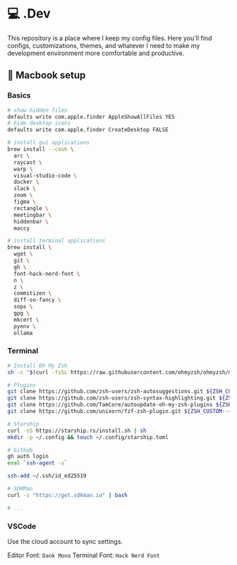# 💻 .Dev

This repository is a place where I keep my config files. Here you'll find configs, customizations, themes, and whatever I need to make my development environment more comfortable and productive.

##   Macbook setup

### Basics

```bash
# show hidden files
defaults write com.apple.finder AppleShowAllFiles YES
# hide desktop icons
defaults write com.apple.finder CreateDesktop FALSE

# install gui applications
brew install --cask \
  arc \
  raycast \
  warp \
  visual-studio-code \
  docker \
  slack \
  zoom \
  figma \
  rectangle \
  meetingbar \
  hiddenbar \
  maccy

# install terminal applications
brew install \
  wget \
  git \
  gh \
  font-hack-nerd-font \
  n \
  z \
  commitizen \
  diff-so-fancy \
  sops \
  gpg \
  mkcert \
  pyenv \
  ollama
```

### Terminal
  
```bash
# Install Oh My Zsh
sh -c "$(curl -fsSL https://raw.githubusercontent.com/ohmyzsh/ohmyzsh/master/tools/install.sh)"

# Plugins
git clone https://github.com/zsh-users/zsh-autosuggestions.git ${ZSH_CUSTOM:-~/.oh-my-zsh/custom}/plugins/zsh-autosuggestions
git clone https://github.com/zsh-users/zsh-syntax-highlighting.git ${ZSH_CUSTOM:-~/.oh-my-zsh/custom}/plugins/zsh-syntax-highlighting
git clone https://github.com/TamCore/autoupdate-oh-my-zsh-plugins ${ZSH_CUSTOM:-~/.oh-my-zsh/custom}/plugins/autoupdate
git clone https://github.com/unixorn/fzf-zsh-plugin.git ${ZSH_CUSTOM:-~/.oh-my-zsh/custom}/plugins/fzf-zsh-plugin

# Starship
curl -sS https://starship.rs/install.sh | sh
mkdir -p ~/.config && touch ~/.config/starship.toml

# Github
gh auth login
eval `ssh-agent -s`

ssh-add ~/.ssh/id_ed25519

# SDKMan
curl -s "https://get.sdkman.io" | bash

# ...
```

### VSCode

Use the cloud account to sync settings.

Editor Font: `Dank Mono`
Terminal Font: `Hack Nerd Font`

